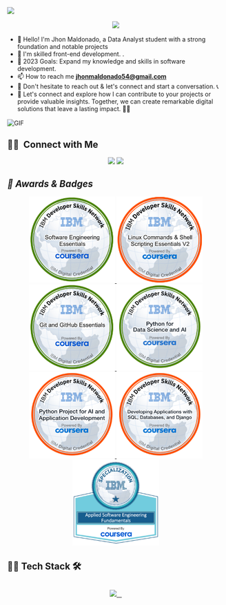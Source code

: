 <!--  Profile Widget  -->

<!-- Reference: https://github.com/Jurredr/github-widgetbox -->
<a href="https://github.com/jhonmaldonado5454">
    <img height="auto" width="auto" src="https://github-widgetbox.vercel.app/api/profile?username=jhonmaldonado5454&data=followers,repositories,stars,commits&theme=carbon">
</a>

<!-- -------Header------- -->

<p align="center">
  <img src="https://readme-typing-svg.demolab.com/?lines=Data Analyst;Python;Always%20learning%20new%20things&font=Fira%20Code&center=true&width=440&height=45&color=#fece00&vCenter=true&size=40&pause=1000">
</p>


<!-- Bio -->
- 👋 Hello! I'm Jhon Maldonado, a Data Analyst student with a strong foundation and notable projects
- 💪 I'm skilled front-end development. .
- 🥅 2023 Goals: Expand my knowledge and skills in software development.
- 📫 How to reach me **jhonmaldonado54@gmail.com**
- 📩 Don't hesitate to reach out & let's connect and start a conversation. 📞
- 🤝 Let's connect and explore how I can contribute to your projects or provide valuable insights. Together, we can create remarkable digital solutions that leave a lasting impact. 💼✨

<img align="center"  alt="GIF" src="/Codr.gif"   width="400px" height="auto"  />

## 🤝🏻 &nbsp;Connect with Me
<div align="center" >
<a target="_blank" href="https://www.linkedin.com/in/jhonmaldonado54/"><img src="https://img.shields.io/badge/-jhonmaldonado54-0077B5?style=flat&logo=Linkedin&logoColor=white"/></a>
<a target="_blank" href="mailto:jhonmaldonado54@gmail.com"><img src="https://img.shields.io/badge/-jhonmaldonado54@gmail.com-D14836?style=flat&logo=Gmail&logoColor=white"/></a>
</div>


<h2><i>🏅 Awards &  Badges</i></h2>
<div align="center">
    
   <a href="https://www.credly.com/earner/earned/badge/ae1d7505-1739-42bc-ac04-cadbb59c5bf6">
    <img height="200px" src="Software Engineering Essentials.png">
   </a>
   
   <a href="https://www.credly.com/earner/earned/badge/a66ef02d-d4df-4c8c-bdaa-f85ded694f20">
    <img height="200px" src="Linux Commands & Shell Scripting Essentials V2.png">
   </a>

   <a href="https://www.credly.com/earner/earned/badge/88c69685-ebdd-4f2e-88c8-7df285ce7327">
    <img height="200px" src="Git and GitHub Essentials.png">
   </a>

   <a href="https://www.credly.com/earner/earned/badge/49cb78b5-776d-4521-b99f-7ce706306f53">
    <img height="200px" src="Python_for_Data_Sci_and_AI_Foundational.png">
   </a>

   <a href="https://www.credly.com/earner/earned/badge/77d1c4e3-a458-42b6-8ab2-fde02b1fb64b">
    <img height="200px" src="Python_Project_for_AI_and_Application_Development.png">
   </a>
   
   <a href="https://www.credly.com/earner/earned/badge/09aaba65-d2ad-463d-95d9-ca143f87cde5">
    <img height="200px" src="Developing_Applications_with_SQL__Databases__and_Django.png">
   </a>

   <a href="https://www.credly.com/earner/earned/badge/09aaba65-d2ad-463d-95d9-ca143f87cde5">
    <img height="200px" src="Applied Software Engineering Fundamentals.png">
   </a>
    
</div>


## 🧑‍💻 Tech Stack 🛠️

<!-- tech stack -->

<!-- reference = https://github.com/tandpfun/skill-icons -->
<br>
<div align="center">
  <a href="https://github.com/jhonmaldonado5454">
    <img src="https://skillicons.dev/icons?i=python,flask,django,kubernetes,docker,linux,vscode,git,github,stackoverflow,vscodeqt&perline=5" />
  </a>
</div>
